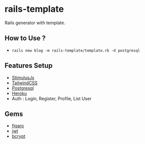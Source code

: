 # rails-template
Rails generator with template.
## How to Use ?
- `rails new blog -m rails-template/template.rb -d postgresql`

## Features Setup
- [StimulusJs](https://stimulusjs.org/)
- [TailwindCSS](https://tailwindcss.com/)
- [Postgresql](https://www.postgresql.org/)
- [Heroku](https://www.heroku.com/)
- Auth : Login, Register, Profile, List User

## Gems
- [figaro](https://github.com/laserlemon/figaro)
- [jwt](https://github.com/jwt/ruby-jwt)
- [bcrypt](https://github.com/codahale/bcrypt-ruby)
